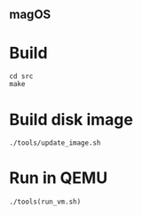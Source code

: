 magOS
---

# Build

```console
cd src
make
```

# Build disk image

```console
./tools/update_image.sh
```

# Run in QEMU

```console
./tools(run_vm.sh)
```